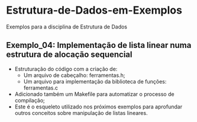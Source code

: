 # Estrutura-de-Dados-em-Exemplos
Exemplos para a disciplina de Estrutura de Dados

## Exemplo_04: Implementação de lista linear numa estrutura de alocação sequencial
* Estruturação do código com a criação de:
    * Um arquivo de cabeçalho: ferramentas.h;  
    * Um arquivo para implementação da biblioteca de funções: ferramentas.c
* Adicionado também um  Makefile para automatizar o processo de compilação;
* Este é o esqueleto utilizado nos próximos exemplos para aprofundar outros conceitos sobre manipulação de listas lineares. 